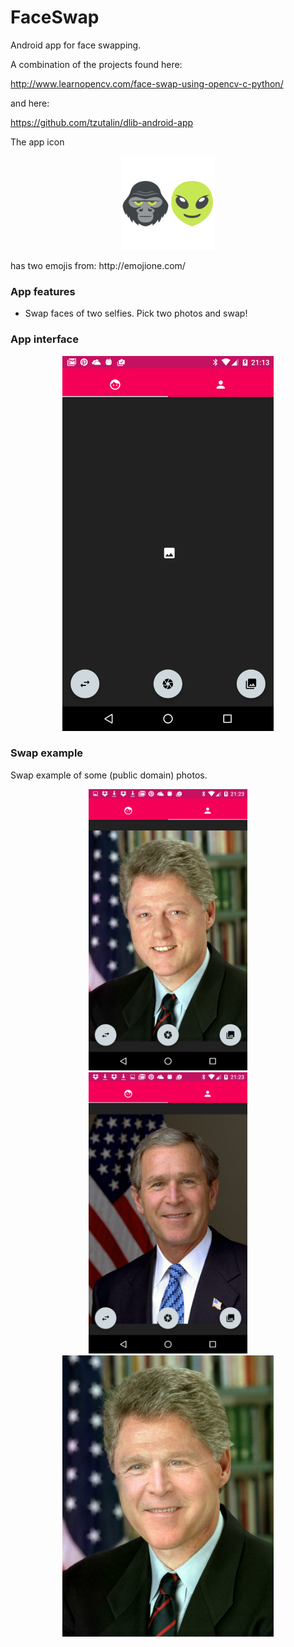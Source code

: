 # FaceSwap
Android app for face swapping. 

A combination of the projects found here:

http://www.learnopencv.com/face-swap-using-opencv-c-python/

and here:

https://github.com/tzutalin/dlib-android-app

The app icon 
<p align="center">
<img src="git_images/ic_launcher.png" height="150" alt="Screenshot"/>
</p>
has two emojis from:
http://emojione.com/

### App features
* Swap faces of two selfies. Pick two photos and swap!

### App interface
<p align="center">
<img src="git_images/interface.png" height="600" alt="Screenshot"/>
</p>

### Swap example
Swap example of some (public domain) photos.

<p align="center">
<img src="git_images/clinton.png" height="450" alt="Screenshot"/>
<img src="git_images/bush.png" height="450" alt="Screenshot"/>
<img src="git_images/bush_clinton.jpg" height="450" alt="Screenshot"/>
</p>


